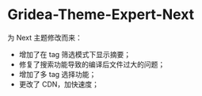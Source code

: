 # Gridea-Theme-Expert-Next

为 Next 主题修改而来：

- 增加了在 tag 筛选模式下显示摘要；
- 修复了搜索功能导致的编译后文件过大的问题；
- 增加了多 tag 选择功能；
- 更改了 CDN，加快速度；
